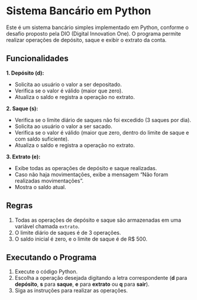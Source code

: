# Sistema Bancário em Python
Este é um sistema bancário simples implementado em Python, conforme o desafio proposto pela DIO (Digital Innovation One). O programa permite realizar operações de depósito, saque e exibir o extrato da conta.

## Funcionalidades

**1. Depósito (d):**
- Solicita ao usuário o valor a ser depositado.
- Verifica se o valor é válido (maior que zero).
- Atualiza o saldo e registra a operação no extrato.

**2. Saque (s):**
- Verifica se o limite diário de saques não foi excedido (3 saques por dia).
- Solicita ao usuário o valor a ser sacado.
- Verifica se o valor é válido (maior que zero, dentro do limite de saque e com saldo suficiente).
- Atualiza o saldo e registra a operação no extrato.

**3. Extrato (e):**
- Exibe todas as operações de depósito e saque realizadas.
- Caso não haja movimentações, exibe a mensagem “Não foram realizadas movimentações”.
- Mostra o saldo atual.

## Regras

1. Todas as operações de depósito e saque são armazenadas em uma variável chamada `extrato`.
2. O limite diário de saques é de 3 operações.
3. O saldo inicial é zero, e o limite de saque é de R$ 500.

## Executando o Programa

1. Execute o código Python.
2. Escolha a operação desejada digitando a letra correspondente (**d** para **depósito**, **s** para **saque**, **e** para **extrato** ou **q** para **sair**).
3. Siga as instruções para realizar as operações.
